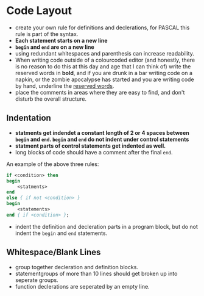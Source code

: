 # Code Layout
* create your own rule for definitions and declerations, for PASCAL this rule is part of the syntax.
* **Each statement starts on a new line**
* **`begin` and `end` are on a new line**
* using redundant whitespaces and parenthesis can increase readability.
* When writing code outside of a colourcoded editor (and honestly, there is no reason to do this at this day and age that I can think of) write the reserved words in **bold**, and if you are drunk in a bar writing code on a napkin, or the zombie apocalypse has started and you are writing code by hand, underline the <u>reserved words</u>.
* place the comments in areas where they are easy to find, and don't disturb the overall structure.

## **Indentation**

* **statments get indendet a constant length of 2 or 4 spaces between `begin` and `end`. `begin` and `end` do not indent under control statements**
* **statment parts of control statements get indented as well.**
* long blocks of code should have a comment after the final `end`.

An example of the above three rules:
````pascal
if <condition> then
begin
    <statments>
end
else { if not <condition> }
begin
    <statements>
end { if <condition> };
````

* indent the definition and decleration parts in a program block, but do not indent the `begin` and `end` statements.

## **Whitespace/Blank Lines**

* group together decleration and definition blocks.
* statementgroups of more than 10 lines should get broken up into seperate groups.
* function declerations are seperated by an empty line.
